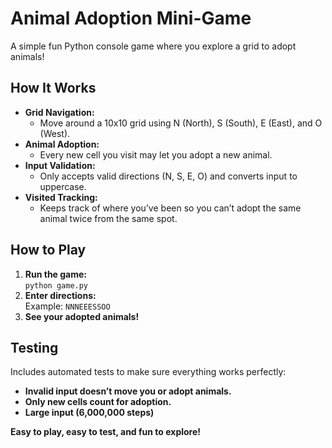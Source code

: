 # Animal Adoption Mini-Game

A simple fun Python console game where you explore a grid to adopt animals!

## How It Works

- **Grid Navigation:**  
  - Move around a 10x10 grid using N (North), S (South), E (East), and O (West).
- **Animal Adoption:**  
  - Every new cell you visit may let you adopt a new animal.
- **Input Validation:**  
  - Only accepts valid directions (N, S, E, O) and converts input to uppercase.
- **Visited Tracking:**  
  - Keeps track of where you’ve been so you can’t adopt the same animal twice from the same spot.

## How to Play

1. **Run the game:**  
   `python game.py`
2. **Enter directions:**  
   Example: `NNNEEESSOO`
3. **See your adopted animals!**

## Testing

Includes automated tests to make sure everything works perfectly:
- **Invalid input doesn’t move you or adopt animals.**
- **Only new cells count for adoption.**
- **Large input (6,000,000 steps)**

**Easy to play, easy to test, and fun to explore!**

